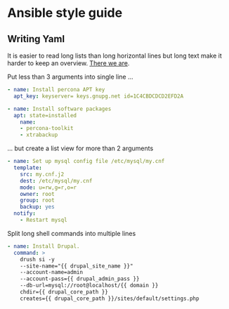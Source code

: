 # Ansible style guide

## Writing Yaml

It is easier to read long lists than long horizontal lines but long text make it harder to keep an overview. [There we are](https://www.jeffgeerling.com/blog/yaml-best-practices-ansible-playbooks-tasks).

Put less than 3 arguments into single line ...
```yaml
- name: Install percona APT key
  apt_key: keyserver= keys.gnupg.net id=1C4CBDCDCD2EFD2A
```

```yaml
- name: Install software packages
  apt: state=installed
    name:
    - percona-toolkit
    - xtrabackup
```

... but create a list view for more than 2 arguments
```yaml
- name: Set up mysql config file /etc/mysql/my.cnf
  template:
    src: my.cnf.j2
    dest: /etc/mysql/my.cnf
    mode: u=rw,g=r,o=r
    owner: root
    group: root
    backup: yes
  notify:
    - Restart mysql
```

Split long shell commands into multiple lines
```yaml
- name: Install Drupal.
  command: >
    drush si -y
    --site-name="{{ drupal_site_name }}"
    --account-name=admin
    --account-pass={{ drupal_admin_pass }}
    --db-url=mysql://root@localhost/{{ domain }}
    chdir={{ drupal_core_path }}
    creates={{ drupal_core_path }}/sites/default/settings.php
```
